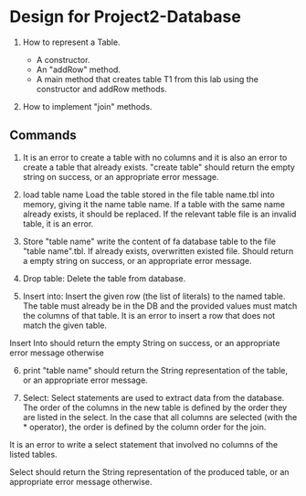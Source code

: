 # Design for Project2-Database

1. How to represent a Table.
    * A constructor.
    * An "addRow" method.
    * A main method that creates table T1 from this lab using the constructor and addRow methods.

2. How to implement "join" methods.

## Commands

1. It is an error to create a table with no columns and it is also an error to create a table that already exists.
"create table" should return the empty string on success, or an appropriate error message.

2. load table name Load the table stored in the file table name.tbl into memory, giving it the name table name.
If a table with the same name already exists, it should be replaced. If the relevant table file is an invalid table, it is an error.

3. Store "table name" write the content of fa database table to the file "table name".tbl.
If already exists, overwritten existed file.
Should return a empty string on success, or an appropriate error message.

4. Drop table: Delete the table from database.

5. Insert into: Insert the given row (the list of literals) to the named table.
The table must already be in the DB and the provided values must match the columns of that table.
It is an error to insert a row that does not match the given table.

Insert Into should return the empty String on success, or an appropriate error message otherwise

6. print "table name" should return the String representation of the table, or an appropriate error message.

7. Select: Select statements are used to extract data from the database.
The order of the columns in the new table is defined by the order they are listed in the select. In the case that all columns are selected (with the * operator), the order is defined by the column order for the join.

It is an error to write a select statement that involved no columns of the listed tables.

Select should return the String representation of the produced table, or an appropriate error message otherwise.